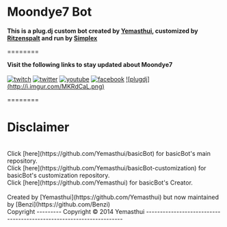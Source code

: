 
Moondye7 Bot
========



**This is a plug.dj custom bot created by  [Yemasthui](https://github.com/Yemasthui), customized by [Ritzenspalt](https://github.com/Moondye7) and run by [Simplex](https://github.com/LordSimplex)**

========


**Visit the following links to stay updated about Moondye7**
<br>
<br>
[![twitch](http://i.imgur.com/DqrUPvM.png)](http://www.twitch.tv/Moondye7)
[![twitter](http://i.imgur.com/KEa92iz.png)](https://twitter.com/Moondye7)
[![youtube](http://i.imgur.com/vdg8V0d.png)](https://youtube.com/Moondye7)
[![facebook](http://i.imgur.com/Ospd1kG.png)](https://facebook.com/Moondye7)
[![plugdj] (http://i.imgur.com/MKRdCaL.png)](https://plug.dj/moondye7stream)










========

Disclaimer
======================
<br>
Click [here](https://github.com/Yemasthui/basicBot) for basicBot's main repository.
<br>
Click [here](https://github.com/Yemasthui/basicBot-customization) for basicBot's customization repository.
<br>
Click [here](https://github.com/Yemasthui) for basicBot's Creator.
<br>
<br>
Created by [Yemasthui](https://github.com/Yemasthui) but now maintained by [Benzi](https://github.com/Benzi)
<br>
Copyright
---------
Copyright &copy; 2014 Yemasthui
---------------------------------------------------------------------






